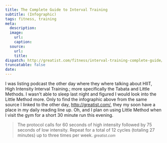 ```yaml
---
title: The Complete Guide to Interval Training
subtitle: (Infographic)
tags: fitness, training
meta:
  description:
  image:
    url:
    caption:
  source:
    url:
    title:
dispatch: http://greatist.com/fitness/interval-training-complete-guide/
truncatable: false
date:
---
```

I was listing podcast the other day where they where talking about HIIT, High Intensity Interval Training.; more specifically the Tabata and Little Methods. I wasn't able to sleep last night and figured I would look into the Little Method more. Only to find the infographic above from the same source I linked to the other day, <http://greatist.com/>, they my soon have a place in my daily reading line up. Oh, and I plan on using Little Method when I visit the gym for a short 30 minute run this evening.

>The protocol calls for 60 seconds of high intensity followed by 75 seconds of low intensity. Repeat for a total of 12 cycles (totaling 27 minutes) up to three times per week.
><small><cite>greatist.com</cite></small>

